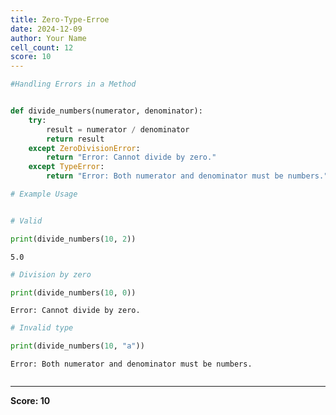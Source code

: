 ```yaml
---
title: Zero-Type-Erroe
date: 2024-12-09
author: Your Name
cell_count: 12
score: 10
---
```


```python
#Handling Errors in a Method
```


```python

```


```python
def divide_numbers(numerator, denominator):
    try:
        result = numerator / denominator
        return result
    except ZeroDivisionError:
        return "Error: Cannot divide by zero."
    except TypeError:
        return "Error: Both numerator and denominator must be numbers."
```


```python
# Example Usage
```


```python

```


```python
# Valid
```


```python
print(divide_numbers(10, 2)) 
```

    5.0



```python
# Division by zero
```


```python
print(divide_numbers(10, 0)) 
```

    Error: Cannot divide by zero.



```python
# Invalid type
```


```python
print(divide_numbers(10, "a")) 
```

    Error: Both numerator and denominator must be numbers.



```python

```


---
**Score: 10**

